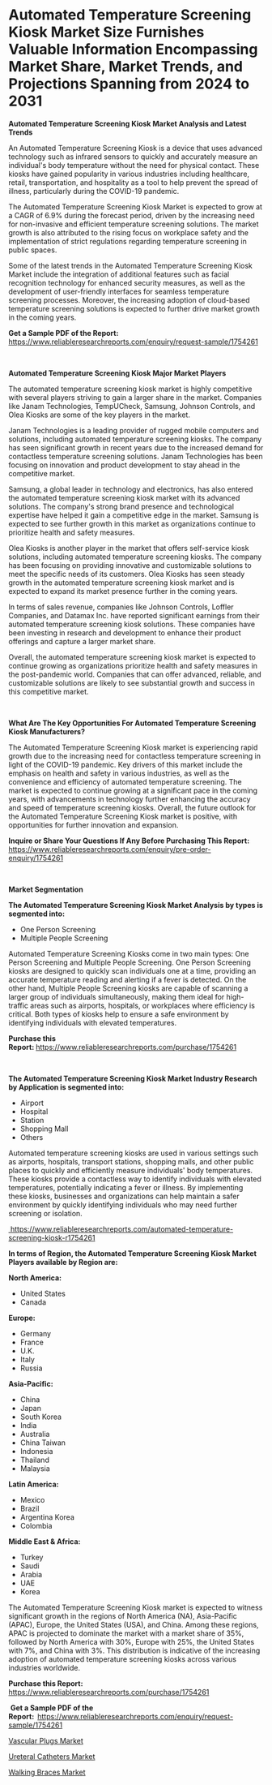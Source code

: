 <p><h1>Automated Temperature Screening Kiosk Market Size Furnishes Valuable Information Encompassing Market Share, Market Trends, and Projections Spanning from 2024 to 2031</h1></p><p><strong>Automated Temperature Screening Kiosk Market Analysis and Latest Trends</strong></p>
<p><p>An Automated Temperature Screening Kiosk is a device that uses advanced technology such as infrared sensors to quickly and accurately measure an individual's body temperature without the need for physical contact. These kiosks have gained popularity in various industries including healthcare, retail, transportation, and hospitality as a tool to help prevent the spread of illness, particularly during the COVID-19 pandemic.</p><p>The Automated Temperature Screening Kiosk Market is expected to grow at a CAGR of 6.9% during the forecast period, driven by the increasing need for non-invasive and efficient temperature screening solutions. The market growth is also attributed to the rising focus on workplace safety and the implementation of strict regulations regarding temperature screening in public spaces.</p><p>Some of the latest trends in the Automated Temperature Screening Kiosk Market include the integration of additional features such as facial recognition technology for enhanced security measures, as well as the development of user-friendly interfaces for seamless temperature screening processes. Moreover, the increasing adoption of cloud-based temperature screening solutions is expected to further drive market growth in the coming years.</p></p>
<p><strong>Get a Sample PDF of the Report:&nbsp;</strong> <a href="https://www.reliableresearchreports.com/enquiry/request-sample/1754261">https://www.reliableresearchreports.com/enquiry/request-sample/1754261</a></p>
<p>&nbsp;</p>
<p><strong>Automated Temperature Screening Kiosk Major Market Players</strong></p>
<p><p>The automated temperature screening kiosk market is highly competitive with several players striving to gain a larger share in the market. Companies like Janam Technologies, TempUCheck, Samsung, Johnson Controls, and Olea Kiosks are some of the key players in the market.</p><p>Janam Technologies is a leading provider of rugged mobile computers and solutions, including automated temperature screening kiosks. The company has seen significant growth in recent years due to the increased demand for contactless temperature screening solutions. Janam Technologies has been focusing on innovation and product development to stay ahead in the competitive market.</p><p>Samsung, a global leader in technology and electronics, has also entered the automated temperature screening kiosk market with its advanced solutions. The company's strong brand presence and technological expertise have helped it gain a competitive edge in the market. Samsung is expected to see further growth in this market as organizations continue to prioritize health and safety measures.</p><p>Olea Kiosks is another player in the market that offers self-service kiosk solutions, including automated temperature screening kiosks. The company has been focusing on providing innovative and customizable solutions to meet the specific needs of its customers. Olea Kiosks has seen steady growth in the automated temperature screening kiosk market and is expected to expand its market presence further in the coming years.</p><p>In terms of sales revenue, companies like Johnson Controls, Loffler Companies, and Datamax Inc. have reported significant earnings from their automated temperature screening kiosk solutions. These companies have been investing in research and development to enhance their product offerings and capture a larger market share.</p><p>Overall, the automated temperature screening kiosk market is expected to continue growing as organizations prioritize health and safety measures in the post-pandemic world. Companies that can offer advanced, reliable, and customizable solutions are likely to see substantial growth and success in this competitive market.</p></p>
<p>&nbsp;</p>
<p><strong>What Are The Key Opportunities For Automated Temperature Screening Kiosk Manufacturers?</strong></p>
<p><p>The Automated Temperature Screening Kiosk market is experiencing rapid growth due to the increasing need for contactless temperature screening in light of the COVID-19 pandemic. Key drivers of this market include the emphasis on health and safety in various industries, as well as the convenience and efficiency of automated temperature screening. The market is expected to continue growing at a significant pace in the coming years, with advancements in technology further enhancing the accuracy and speed of temperature screening kiosks. Overall, the future outlook for the Automated Temperature Screening Kiosk market is positive, with opportunities for further innovation and expansion.</p></p>
<p><strong>Inquire or Share Your Questions If Any Before Purchasing This Report:</strong> <a href="https://www.reliableresearchreports.com/enquiry/pre-order-enquiry/1754261">https://www.reliableresearchreports.com/enquiry/pre-order-enquiry/1754261</a></p>
<p>&nbsp;</p>
<p><strong>Market Segmentation</strong></p>
<p><strong>The Automated Temperature Screening Kiosk Market Analysis by types is segmented into:</strong></p>
<p><ul><li>One Person Screening</li><li>Multiple People Screening</li></ul></p>
<p><p>Automated Temperature Screening Kiosks come in two main types: One Person Screening and Multiple People Screening. One Person Screening kiosks are designed to quickly scan individuals one at a time, providing an accurate temperature reading and alerting if a fever is detected. On the other hand, Multiple People Screening kiosks are capable of scanning a larger group of individuals simultaneously, making them ideal for high-traffic areas such as airports, hospitals, or workplaces where efficiency is critical. Both types of kiosks help to ensure a safe environment by identifying individuals with elevated temperatures.</p></p>
<p><strong>Purchase this Report:&nbsp;</strong><a href="https://www.reliableresearchreports.com/purchase/1754261">https://www.reliableresearchreports.com/purchase/1754261</a></p>
<p>&nbsp;</p>
<p><strong>The Automated Temperature Screening Kiosk Market Industry Research by Application is segmented into:</strong></p>
<p><ul><li>Airport</li><li>Hospital</li><li>Station</li><li>Shopping Mall</li><li>Others</li></ul></p>
<p><p>Automated temperature screening kiosks are used in various settings such as airports, hospitals, transport stations, shopping malls, and other public places to quickly and efficiently measure individuals' body temperatures. These kiosks provide a contactless way to identify individuals with elevated temperatures, potentially indicating a fever or illness. By implementing these kiosks, businesses and organizations can help maintain a safer environment by quickly identifying individuals who may need further screening or isolation.</p></p>
<p><a href="https://www.reliableresearchreports.com/automated-temperature-screening-kiosk-r1754261">&nbsp;https://www.reliableresearchreports.com/automated-temperature-screening-kiosk-r1754261</a></p>
<p><strong>In terms of Region, the Automated Temperature Screening Kiosk Market Players available by Region are:</strong></p>
<p>
    <p> <strong> North America: </strong>
        <ul>
            <li>United States</li>
            <li>Canada</li>
        </ul>
        </p> 
    <p> <strong> Europe: </strong>
        <ul>
            <li>Germany</li>
            <li>France</li>
            <li>U.K.</li>
            <li>Italy</li>
            <li>Russia</li>
        </ul>
        </p> 
    <p> <strong> Asia-Pacific: </strong>
        <ul>
            <li>China</li>
            <li>Japan</li>
            <li>South Korea</li>
            <li>India</li>
            <li>Australia</li>
            <li>China Taiwan</li>
            <li>Indonesia</li>
            <li>Thailand</li>
            <li>Malaysia</li>
        </ul>
        </p> 
    <p> <strong> Latin America: </strong>
        <ul>
            <li>Mexico</li>
            <li>Brazil</li>
            <li>Argentina Korea</li>
            <li>Colombia</li>
        </ul>
        </p> 
    <p> <strong> Middle East & Africa: </strong>
        <ul>
            <li>Turkey</li>
            <li>Saudi</li>
            <li>Arabia</li>
            <li>UAE</li>
            <li>Korea</li>
        </ul>
    </p>
    </p>
<p><p>The Automated Temperature Screening Kiosk market is expected to witness significant growth in the regions of North America (NA), Asia-Pacific (APAC), Europe, the United States (USA), and China. Among these regions, APAC is projected to dominate the market with a market share of 35%, followed by North America with 30%, Europe with 25%, the United States with 7%, and China with 3%. This distribution is indicative of the increasing adoption of automated temperature screening kiosks across various industries worldwide.</p></p>
<p><strong>Purchase this Report: </strong><a href="https://www.reliableresearchreports.com/purchase/1754261">https://www.reliableresearchreports.com/purchase/1754261</a></p>
<p>&nbsp;<strong>Get a Sample PDF of the Report:&nbsp;&nbsp;</strong><a href="https://www.reliableresearchreports.com/enquiry/request-sample/1754261">https://www.reliableresearchreports.com/enquiry/request-sample/1754261</a></p>
<p><strong></strong></p>
<p><p><a href="https://www.linkedin.com/pulse/vascular-plugs-market-comprehensive-assessment-type-application-3p13e?trackingId=6kNYHQLk6DFMpf4ZWOF%2FMQ%3D%3D">Vascular Plugs Market</a></p><p><a href="https://www.linkedin.com/pulse/decoding-ureteral-catheters-market-metrics-share-trends-growth-5nl5e?trackingId=zeH0PKh3kVAUPQop5iOUZA%3D%3D">Ureteral Catheters Market</a></p><p><a href="https://www.linkedin.com/pulse/walking-braces-market-trends-forecast-competitive-analysis-2031-fxxze?trackingId=3rsT4quDALqlHNV16q%2Fviw%3D%3D">Walking Braces Market</a></p></p>
